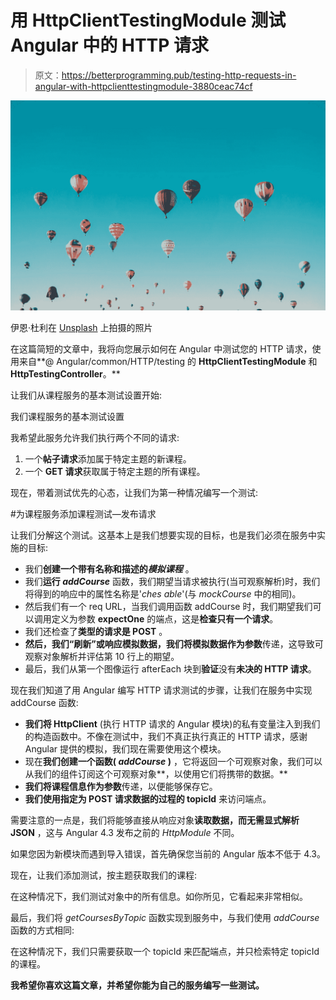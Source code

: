 # 用 HttpClientTestingModule 测试 Angular 中的 HTTP 请求

> 原文：<https://betterprogramming.pub/testing-http-requests-in-angular-with-httpclienttestingmodule-3880ceac74cf>

![](img/5b0ee0a80f1ed9ce32f0a784fd28ef9f.png)

伊恩·杜利在 [Unsplash](https://unsplash.com/search/photos/sky?utm_source=unsplash&utm_medium=referral&utm_content=creditCopyText) 上拍摄的照片

在这篇简短的文章中，我将向您展示如何在 Angular 中测试您的 HTTP 请求，使用来自**@ Angular/common/HTTP/testing 的 **HttpClientTestingModule** 和**HttpTestingController**。**

让我们从课程服务的基本测试设置开始:

我们课程服务的基本测试设置

我希望此服务允许我们执行两个不同的请求:

1.  一个**帖子请求**添加属于特定主题的新课程。
2.  一个 **GET 请求**获取属于特定主题的所有课程。

现在，带着测试优先的心态，让我们为第一种情况编写一个测试:

#为课程服务添加课程测试—发布请求

让我们分解这个测试。这基本上是我们想要实现的目标，也是我们必须在服务中实施的目标:

*   我们**创建一个带有名称和描述的*模拟课程*** 。
*   我们**运行 *addCourse*** 函数，我们期望当请求被执行(当可观察解析)时，我们将得到的响应中的属性名称是'*ches able*'(与 *mockCourse* 中的相同)。
*   然后我们有一个 req URL，当我们调用函数 addCourse 时，我们期望我们可以调用定义为参数 **expectOne** 的端点，这是**检查只有一个请求**。
*   我们还检查了**类型的请求是 POST** 。
*   **然后，我们“刷新”或响应模拟数据，我们将模拟数据作为参数**传递，这导致可观察对象解析并评估第 10 行上的期望。
*   最后，我们从第一个图像运行 afterEach 块到**验证**没有**未决的 HTTP 请求**。

现在我们知道了用 Angular 编写 HTTP 请求测试的步骤，让我们在服务中实现 addCourse 函数:

*   **我们将 HttpClient** (执行 HTTP 请求的 Angular 模块)的私有变量注入到我们的构造函数中。不像在测试中，我们不真正执行真正的 HTTP 请求，感谢 Angular 提供的模拟，我们现在需要使用这个模块。
*   现在**我们创建一个函数( *addCourse* )** ，它将返回一个可观察对象，我们可以从我们的组件订阅这个可观察对象**，以使用它们将携带的数据。**
*   **我们将课程信息作为参数**传递，以便能够保存它。
*   **我们使用指定为 POST 请求数据的过程的 topicId** 来访问端点。

需要注意的一点是，我们将能够直接从响应对象**读取数据，而无需显式解析 JSON** ，这与 Angular 4.3 发布之前的 *HttpModule* 不同。

如果您因为新模块而遇到导入错误，首先确保您当前的 Angular 版本不低于 4.3。

现在，让我们添加测试，按主题获取我们的课程:

在这种情况下，我们测试对象中的所有信息。如你所见，它看起来非常相似。

最后，我们将 *getCoursesByTopic* 函数实现到服务中，与我们使用 *addCourse* 函数的方式相同:

在这种情况下，我们只需要获取一个 topicId 来匹配端点，并只检索特定 topicId 的课程。

**我希望你喜欢这篇文章，并希望你能为自己的服务编写一些测试。**